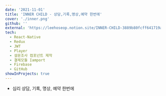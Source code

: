 ```yaml
---
date: '2021-11-01'
title: 'INNER CHILD - 상담,기록,명상,예약 한번에'
cover: './inner.png'
github: ''
external: 'https://leehoseop.notion.site/INNER-CHILD-3889b80fcff641719a3cd96ca565c46a'
tech:
  - React-Native
  - Redux
  - JWT
  - Player
  - 설문조사 컴포넌트 제작
  - 결제모듈 Iamport
  - Firebase
  - GitHub
showInProjects: true
---
```


- 심리 상담, 기록, 명상, 예약 한번에
